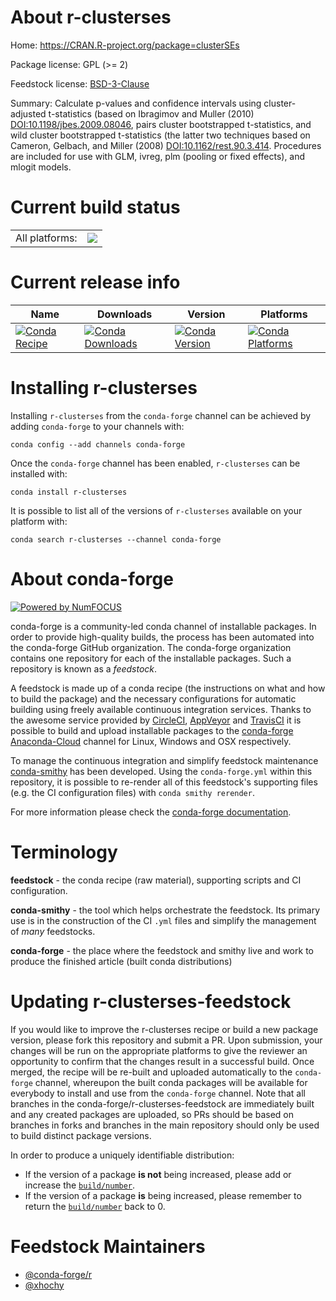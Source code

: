 About r-clusterses
==================

Home: https://CRAN.R-project.org/package=clusterSEs

Package license: GPL (>= 2)

Feedstock license: [BSD-3-Clause](https://github.com/conda-forge/r-clusterses-feedstock/blob/master/LICENSE.txt)

Summary: Calculate p-values and confidence intervals using cluster-adjusted t-statistics (based on Ibragimov and Muller (2010) <DOI:10.1198/jbes.2009.08046>, pairs cluster bootstrapped t-statistics, and wild cluster bootstrapped t-statistics (the latter two techniques based on Cameron, Gelbach, and Miller (2008) <DOI:10.1162/rest.90.3.414>. Procedures are included for use with GLM, ivreg, plm (pooling or fixed effects), and mlogit models.

Current build status
====================


<table><tr><td>All platforms:</td>
    <td>
      <a href="https://dev.azure.com/conda-forge/feedstock-builds/_build/latest?definitionId=7158&branchName=master">
        <img src="https://dev.azure.com/conda-forge/feedstock-builds/_apis/build/status/r-clusterses-feedstock?branchName=master">
      </a>
    </td>
  </tr>
</table>

Current release info
====================

| Name | Downloads | Version | Platforms |
| --- | --- | --- | --- |
| [![Conda Recipe](https://img.shields.io/badge/recipe-r--clusterses-green.svg)](https://anaconda.org/conda-forge/r-clusterses) | [![Conda Downloads](https://img.shields.io/conda/dn/conda-forge/r-clusterses.svg)](https://anaconda.org/conda-forge/r-clusterses) | [![Conda Version](https://img.shields.io/conda/vn/conda-forge/r-clusterses.svg)](https://anaconda.org/conda-forge/r-clusterses) | [![Conda Platforms](https://img.shields.io/conda/pn/conda-forge/r-clusterses.svg)](https://anaconda.org/conda-forge/r-clusterses) |

Installing r-clusterses
=======================

Installing `r-clusterses` from the `conda-forge` channel can be achieved by adding `conda-forge` to your channels with:

```
conda config --add channels conda-forge
```

Once the `conda-forge` channel has been enabled, `r-clusterses` can be installed with:

```
conda install r-clusterses
```

It is possible to list all of the versions of `r-clusterses` available on your platform with:

```
conda search r-clusterses --channel conda-forge
```


About conda-forge
=================

[![Powered by NumFOCUS](https://img.shields.io/badge/powered%20by-NumFOCUS-orange.svg?style=flat&colorA=E1523D&colorB=007D8A)](http://numfocus.org)

conda-forge is a community-led conda channel of installable packages.
In order to provide high-quality builds, the process has been automated into the
conda-forge GitHub organization. The conda-forge organization contains one repository
for each of the installable packages. Such a repository is known as a *feedstock*.

A feedstock is made up of a conda recipe (the instructions on what and how to build
the package) and the necessary configurations for automatic building using freely
available continuous integration services. Thanks to the awesome service provided by
[CircleCI](https://circleci.com/), [AppVeyor](https://www.appveyor.com/)
and [TravisCI](https://travis-ci.com/) it is possible to build and upload installable
packages to the [conda-forge](https://anaconda.org/conda-forge)
[Anaconda-Cloud](https://anaconda.org/) channel for Linux, Windows and OSX respectively.

To manage the continuous integration and simplify feedstock maintenance
[conda-smithy](https://github.com/conda-forge/conda-smithy) has been developed.
Using the ``conda-forge.yml`` within this repository, it is possible to re-render all of
this feedstock's supporting files (e.g. the CI configuration files) with ``conda smithy rerender``.

For more information please check the [conda-forge documentation](https://conda-forge.org/docs/).

Terminology
===========

**feedstock** - the conda recipe (raw material), supporting scripts and CI configuration.

**conda-smithy** - the tool which helps orchestrate the feedstock.
                   Its primary use is in the construction of the CI ``.yml`` files
                   and simplify the management of *many* feedstocks.

**conda-forge** - the place where the feedstock and smithy live and work to
                  produce the finished article (built conda distributions)


Updating r-clusterses-feedstock
===============================

If you would like to improve the r-clusterses recipe or build a new
package version, please fork this repository and submit a PR. Upon submission,
your changes will be run on the appropriate platforms to give the reviewer an
opportunity to confirm that the changes result in a successful build. Once
merged, the recipe will be re-built and uploaded automatically to the
`conda-forge` channel, whereupon the built conda packages will be available for
everybody to install and use from the `conda-forge` channel.
Note that all branches in the conda-forge/r-clusterses-feedstock are
immediately built and any created packages are uploaded, so PRs should be based
on branches in forks and branches in the main repository should only be used to
build distinct package versions.

In order to produce a uniquely identifiable distribution:
 * If the version of a package **is not** being increased, please add or increase
   the [``build/number``](https://docs.conda.io/projects/conda-build/en/latest/resources/define-metadata.html#build-number-and-string).
 * If the version of a package **is** being increased, please remember to return
   the [``build/number``](https://docs.conda.io/projects/conda-build/en/latest/resources/define-metadata.html#build-number-and-string)
   back to 0.

Feedstock Maintainers
=====================

* [@conda-forge/r](https://github.com/conda-forge/r/)
* [@xhochy](https://github.com/xhochy/)

